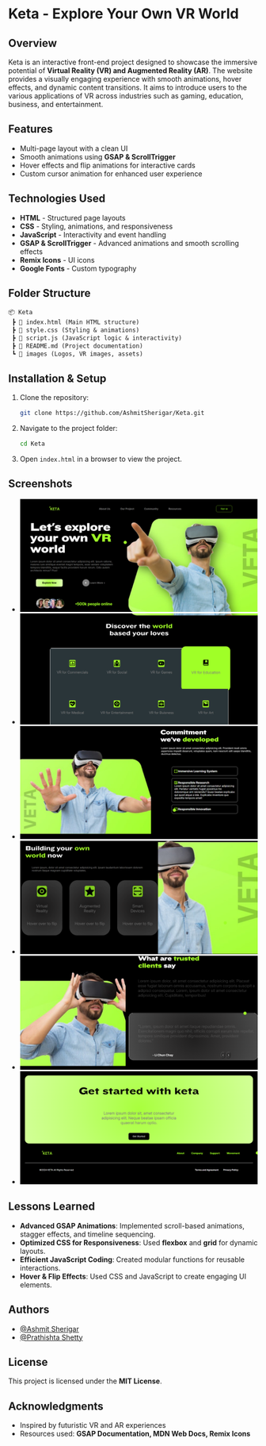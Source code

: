 # Keta - Explore Your Own VR World

## Overview
Keta is an interactive front-end project designed to showcase the immersive potential of **Virtual Reality (VR) and Augmented Reality (AR)**. The website provides a visually engaging experience with smooth animations, hover effects, and dynamic content transitions. It aims to introduce users to the various applications of VR across industries such as gaming, education, business, and entertainment.

## Features
- Multi-page layout with a clean UI
- Smooth animations using **GSAP & ScrollTrigger**
- Hover effects and flip animations for interactive cards
- Custom cursor animation for enhanced user experience


## Technologies Used
- **HTML** - Structured page layouts
- **CSS** - Styling, animations, and responsiveness
- **JavaScript** - Interactivity and event handling
- **GSAP & ScrollTrigger** - Advanced animations and smooth scrolling effects
- **Remix Icons** - UI icons
- **Google Fonts** - Custom typography

## Folder Structure
```
📦 Keta
 ┣ 📜 index.html (Main HTML structure)
 ┣ 📜 style.css (Styling & animations)
 ┣ 📜 script.js (JavaScript logic & interactivity)
 ┣ 📜 README.md (Project documentation)
 ┗ 📂 images (Logos, VR images, assets)
```

## Installation & Setup
1. Clone the repository:
   ```sh
   git clone https://github.com/AshmitSherigar/Keta.git
   ```
2. Navigate to the project folder:
   ```sh
   cd Keta
   ```
3. Open `index.html` in a browser to view the project.



## Screenshots
- ![Homepage](https://github.com/AshmitSherigar/Keta/blob/main/images/readme1.png?raw=true)
- ![VR Categories](https://github.com/AshmitSherigar/Keta/blob/main/images/readme2.png?raw=true)
- ![Testimonials](https://github.com/AshmitSherigar/Keta/blob/main/images/readme3.png?raw=true)
- ![Hovering-Flip-Effect](https://github.com/AshmitSherigar/Keta/blob/main/images/readme4..png?raw=true)
- ![Feedback](https://github.com/AshmitSherigar/Keta/blob/main/images/readme5.png?raw=true)
- ![Footer Section](https://github.com/AshmitSherigar/Keta/blob/main/images/readme6.png?raw=true)

## Lessons Learned
- **Advanced GSAP Animations**: Implemented scroll-based animations, stagger effects, and timeline sequencing.
- **Optimized CSS for Responsiveness**: Used **flexbox** and **grid** for dynamic layouts.
- **Efficient JavaScript Coding**: Created modular functions for reusable interactions.
- **Hover & Flip Effects**: Used CSS and JavaScript to create engaging UI elements.

## Authors
- [@Ashmit Sherigar](https://github.com/AshmitSherigar)
- [@Prathishta Shetty](https://github.com/prathishta-shetty)

## License
This project is licensed under the **MIT License**.

## Acknowledgments
- Inspired by futuristic VR and AR experiences
- Resources used: **GSAP Documentation, MDN Web Docs, Remix Icons**

